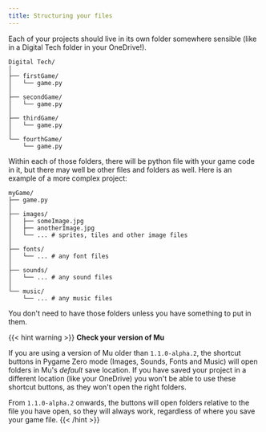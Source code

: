 ```yaml
---
title: Structuring your files
---
```


Each of your projects should live in its own folder somewhere sensible (like in a Digital Tech folder in your OneDrive!).

```
Digital Tech/
│
├── firstGame/
│   └── game.py
│
├── secondGame/
│   └── game.py
│
├── thirdGame/
│   └── game.py
│
└── fourthGame/
    └── game.py
```

Within each of those folders, there will be python file with your game code in it,
but there may well be other files and folders as well. Here is an example of a more
complex project:

```
myGame/
├── game.py
│
├── images/
│   ├── someImage.jpg
│   ├── anotherImage.jpg
│   └── ... # sprites, tiles and other image files
│
├── fonts/
│   └── ... # any font files
│
├── sounds/
│   └── ... # any sound files
│
└── music/
    └── ... # any music files
```

You don't need to have those folders unless you have something to put in them.

{{< hint warning >}}
**Check your version of Mu**

If you are using a version of Mu older than `1.1.0-alpha.2`, the shortcut buttons in Pygame Zero mode (Images, Sounds, Fonts and Music) will open folders in Mu's *default* save location. If you have saved your project in a different location (like your OneDrive) you won't be able to use these shortcut buttons, as they won't open the right folders.

From `1.1.0-alpha.2` onwards, the buttons will open folders relative to the file you have open, so they will always work, regardless of where you save your game file.
{{< /hint >}}
